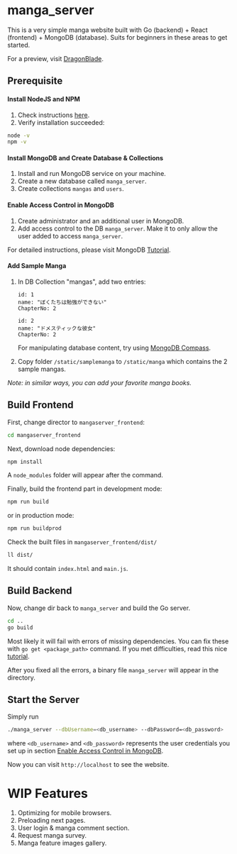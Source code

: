 # manga_server

This is a very simple manga website built with Go (backend) + React (frontend) + 
MongoDB (database). Suits for beginners in these areas to get started.

For a preview, visit [DragonBlade](http://www.dragonblade.xyz).

## Prerequisite
#### Install NodeJS and NPM
1.  Check instructions [here](https://docs.npmjs.com/downloading-and-installing-node-js-and-npm).
1.  Verify installation succeeded:
```bash
node -v
npm -v
```

#### Install MongoDB and Create Database & Collections 
1.  Install and run MongoDB service on your machine.
1.  Create a new database called `manga_server`.
1.  Create collections `mangas` and `users`.


#### Enable Access Control in MongoDB
1.  Create administrator and an additional user in MongoDB.
1.  Add access control to the DB `manga_server`.
Make it to only allow the user added to access `manga_server`. 

For detailed instructions, please visit MongoDB 
[Tutorial](https://docs.mongodb.com/manual/tutorial/enable-authentication/).

#### Add Sample Manga
1.  In DB Collection "mangas", add two entries:
    ```
    id: 1
    name: "ぼくたちは勉強ができない"
    ChapterNo: 2
    ```
    ```
    id: 2
    name: "ドメスティックな彼女"
    ChapterNo: 2
    ```
    For manipulating database content, try using
[MongoDB Compass](https://www.mongodb.com/products/compass).

1.  Copy folder `/static/samplemanga` to `/static/manga` which contains the
2 sample mangas.

*Note: in similar ways, you can add your favorite manga books.*    
  
## Build Frontend
First, change director to `mangaserver_frontend`:
```bash
cd mangaserver_frontend
```

Next, download node dependencies:
```bash
npm install
```

A `node_modules` folder will appear after the command.

Finally, build the frontend part in development mode:
```bash
npm run build
```
or in production mode:
```bash
npm run buildprod
```
Check the built files in `mangaserver_frontend/dist/`
```bash
ll dist/
```
It should contain `index.html` and `main.js`.
## Build Backend
Now, change dir back to `manga_server` and build the Go server.
```bash
cd ..
go build
```

Most likely it will fail with errors of missing dependencies.
You can fix these with `go get <package_path>` command. If you met difficulties,
read this nice [tutorial](https://www.digitalocean.com/community/tutorials/importing-packages-in-go).

After you fixed all the errors, a binary file `manga_server` will appear in 
the directory. 

## Start the Server
Simply run
```bash
./manga_server --dbUsername=<db_username> --dbPassword=<db_password>
```
where `<db_username>` and `<db_password>` represents the user credentials you set up in
section [Enable Access Control in MongoDB](#enable-access-control-in-mongodb). 

Now you can visit `http://localhost` to see the website.

# WIP Features
1.  Optimizing for mobile browsers.
1.  Preloading next pages.
1.  User login & manga comment section.
1.  Request manga survey. 
1.  Manga feature images gallery.